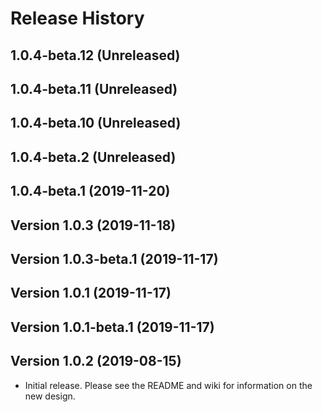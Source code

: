 # Release History

## 1.0.4-beta.12 (Unreleased)


## 1.0.4-beta.11 (Unreleased)


## 1.0.4-beta.10 (Unreleased)


## 1.0.4-beta.2 (Unreleased)

## 1.0.4-beta.1 (2019-11-20)

## Version 1.0.3 (2019-11-18)

## Version 1.0.3-beta.1 (2019-11-17)

## Version 1.0.1 (2019-11-17)

## Version 1.0.1-beta.1 (2019-11-17)

## Version 1.0.2 (2019-08-15)
- Initial release. Please see the README and wiki for information on the new design.
